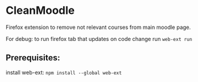 # CleanMoodle

Firefox extension to remove not relevant courses from main moodle page.


For debug:
to run firefox tab that updates on code change run `web-ext run`

## Prerequisites:
install web-ext: `npm install --global web-ext`
